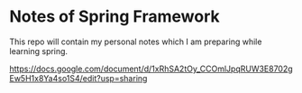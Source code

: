 
# Notes of Spring Framework

This repo will contain my personal notes which I am preparing while learning spring.

https://docs.google.com/document/d/1xRhSA2tOy_CCOmlJpqRUW3E8702gEw5H1x8Ya4so1S4/edit?usp=sharing
